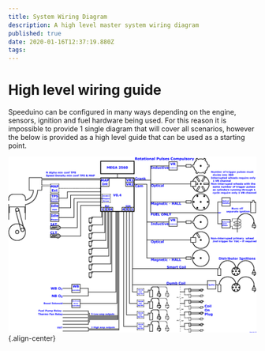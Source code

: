 ```yaml
---
title: System Wiring Diagram
description: A high level master system wiring diagram
published: true
date: 2020-01-16T12:37:19.880Z
tags: 
---
```


# High level wiring guide
Speeduino can be configured in many ways depending on the engine, sensors, ignition and fuel hardware being used. For this reason it is impossible to provide 1 single diagram that will cover all scenarios, however the below is provided as a high level guide that can be used as a starting point. 

![wiring_overview.png](/img/wiring/wiring_overview.png){.align-center}